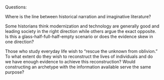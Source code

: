 Questions:

Where is the line between historical narration and imaginative literature?

Some historians think modernization and technology are generally good and leading society in the right direction while others argue the exact opposite. Is this a glass-half-full-half-empty scenario or does the evidence skew in one direction?

Those who study everyday life wish to “rescue the unknown from oblivion.” To what extent do they wish to reconstruct the lives of individuals and do we have enough evidence to achieve this reconstruction? Would constructing an archetype with the information available serve the same purpose?
